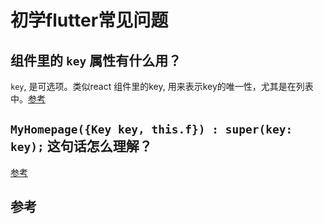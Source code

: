 # 初学flutter常见问题

## 组件里的 `key` 属性有什么用？

`key`, 是可选项。类似react 组件里的key, 用来表示key的唯一性，尤其是在列表中。[参考][1]

## `MyHomepage({Key key, this.f}) : super(key: key);` 这句话怎么理解？

[参考][2]

## 参考

[1]:https://stackoverflow.com/questions/50080860/what-are-keys-in-the-stateless-widgets-class?noredirect=1 "What are Keys in the Stateless widgets class?"
[2]:https://stackoverflow.com/questions/52056035/flutter-myhomepagekey-key-this-title-superkey-key-pls-any-one-explain "flutter MyhomePage({Key key, this.title}) : super(key: key); pls any one explain clearly with example flutter"
[3]:https://blog.csdn.net/u011272795/column/info/27607 "不错的flutter基本概念说明"